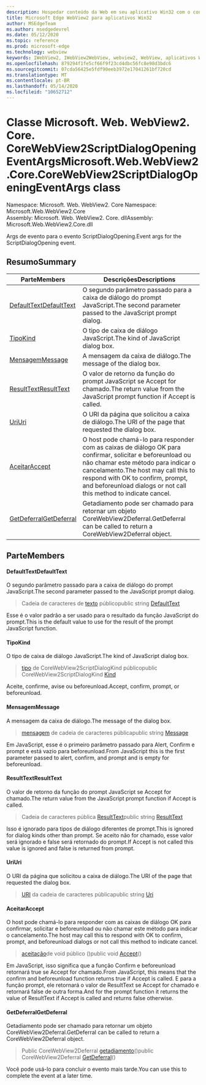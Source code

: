 ```yaml
---
description: Hospedar conteúdo da Web em seu aplicativo Win32 com o controle WebView2 do Microsoft Edge
title: Microsoft Edge WebView2 para aplicativos Win32
author: MSEdgeTeam
ms.author: msedgedevrel
ms.date: 05/12/2020
ms.topic: reference
ms.prod: microsoft-edge
ms.technology: webview
keywords: IWebView2, IWebView2WebView, webview2, WebView, aplicativos Win32, Win32, Edge, ICoreWebView2, ICoreWebView2Controller, controle do navegador, HTML Edge
ms.openlocfilehash: 879294f1fe5cf66f9f23cd4dbc56fc8e98d3bdc6
ms.sourcegitcommit: 07cda56425e5fdf90eeb3972e17041261bf720cd
ms.translationtype: MT
ms.contentlocale: pt-BR
ms.lasthandoff: 05/14/2020
ms.locfileid: "10652712"
---
```

# <span data-ttu-id="05a40-104">Classe Microsoft. Web. WebView2. Core. CoreWebView2ScriptDialogOpeningEventArgs</span><span class="sxs-lookup"><span data-stu-id="05a40-104">Microsoft.Web.WebView2.Core.CoreWebView2ScriptDialogOpeningEventArgs class</span></span> 

<span data-ttu-id="05a40-105">Namespace: Microsoft. Web. WebView2. Core </span><span class="sxs-lookup"><span data-stu-id="05a40-105">Namespace: Microsoft.Web.WebView2.Core</span></span>\
<span data-ttu-id="05a40-106">Assembly: Microsoft. Web. WebView2. Core. dll</span><span class="sxs-lookup"><span data-stu-id="05a40-106">Assembly: Microsoft.Web.WebView2.Core.dll</span></span>

<span data-ttu-id="05a40-107">Args de evento para o evento ScriptDialogOpening.</span><span class="sxs-lookup"><span data-stu-id="05a40-107">Event args for the ScriptDialogOpening event.</span></span>

## <span data-ttu-id="05a40-108">Resumo</span><span class="sxs-lookup"><span data-stu-id="05a40-108">Summary</span></span>

 <span data-ttu-id="05a40-109">Parte</span><span class="sxs-lookup"><span data-stu-id="05a40-109">Members</span></span>                        | <span data-ttu-id="05a40-110">Descrições</span><span class="sxs-lookup"><span data-stu-id="05a40-110">Descriptions</span></span>
--------------------------------|---------------------------------------------
[<span data-ttu-id="05a40-111">DefaultText</span><span class="sxs-lookup"><span data-stu-id="05a40-111">DefaultText</span></span>](#defaulttext) | <span data-ttu-id="05a40-112">O segundo parâmetro passado para a caixa de diálogo do prompt JavaScript.</span><span class="sxs-lookup"><span data-stu-id="05a40-112">The second parameter passed to the JavaScript prompt dialog.</span></span>
[<span data-ttu-id="05a40-113">Tipo</span><span class="sxs-lookup"><span data-stu-id="05a40-113">Kind</span></span>](#kind) | <span data-ttu-id="05a40-114">O tipo de caixa de diálogo JavaScript.</span><span class="sxs-lookup"><span data-stu-id="05a40-114">The kind of JavaScript dialog box.</span></span>
[<span data-ttu-id="05a40-115">Mensagem</span><span class="sxs-lookup"><span data-stu-id="05a40-115">Message</span></span>](#message) | <span data-ttu-id="05a40-116">A mensagem da caixa de diálogo.</span><span class="sxs-lookup"><span data-stu-id="05a40-116">The message of the dialog box.</span></span>
[<span data-ttu-id="05a40-117">ResultText</span><span class="sxs-lookup"><span data-stu-id="05a40-117">ResultText</span></span>](#resulttext) | <span data-ttu-id="05a40-118">O valor de retorno da função do prompt JavaScript se Accept for chamado.</span><span class="sxs-lookup"><span data-stu-id="05a40-118">The return value from the JavaScript prompt function if Accept is called.</span></span>
[<span data-ttu-id="05a40-119">Uri</span><span class="sxs-lookup"><span data-stu-id="05a40-119">Uri</span></span>](#uri) | <span data-ttu-id="05a40-120">O URI da página que solicitou a caixa de diálogo.</span><span class="sxs-lookup"><span data-stu-id="05a40-120">The URI of the page that requested the dialog box.</span></span>
[<span data-ttu-id="05a40-121">Aceitar</span><span class="sxs-lookup"><span data-stu-id="05a40-121">Accept</span></span>](#accept) | <span data-ttu-id="05a40-122">O host pode chamá-lo para responder com as caixas de diálogo OK para confirmar, solicitar e beforeunload ou não chamar este método para indicar o cancelamento.</span><span class="sxs-lookup"><span data-stu-id="05a40-122">The host may call this to respond with OK to confirm, prompt, and beforeunload dialogs or not call this method to indicate cancel.</span></span>
[<span data-ttu-id="05a40-123">GetDeferral</span><span class="sxs-lookup"><span data-stu-id="05a40-123">GetDeferral</span></span>](#getdeferral) | <span data-ttu-id="05a40-124">Getadiamento pode ser chamado para retornar um objeto CoreWebView2Deferral.</span><span class="sxs-lookup"><span data-stu-id="05a40-124">GetDeferral can be called to return a CoreWebView2Deferral object.</span></span>

## <span data-ttu-id="05a40-125">Parte</span><span class="sxs-lookup"><span data-stu-id="05a40-125">Members</span></span>

#### <span data-ttu-id="05a40-126">DefaultText</span><span class="sxs-lookup"><span data-stu-id="05a40-126">DefaultText</span></span> 

<span data-ttu-id="05a40-127">O segundo parâmetro passado para a caixa de diálogo do prompt JavaScript.</span><span class="sxs-lookup"><span data-stu-id="05a40-127">The second parameter passed to the JavaScript prompt dialog.</span></span>

> <span data-ttu-id="05a40-128">Cadeia de caracteres de [texto](#defaulttext) público</span><span class="sxs-lookup"><span data-stu-id="05a40-128">public string [DefaultText](#defaulttext)</span></span>

<span data-ttu-id="05a40-129">Esse é o valor padrão a ser usado para o resultado da função JavaScript do prompt.</span><span class="sxs-lookup"><span data-stu-id="05a40-129">This is the default value to use for the result of the prompt JavaScript function.</span></span>

#### <span data-ttu-id="05a40-130">Tipo</span><span class="sxs-lookup"><span data-stu-id="05a40-130">Kind</span></span> 

<span data-ttu-id="05a40-131">O tipo de caixa de diálogo JavaScript.</span><span class="sxs-lookup"><span data-stu-id="05a40-131">The kind of JavaScript dialog box.</span></span>

> <span data-ttu-id="05a40-132">[tipo](#kind) de CoreWebView2ScriptDialogKind público</span><span class="sxs-lookup"><span data-stu-id="05a40-132">public CoreWebView2ScriptDialogKind [Kind](#kind)</span></span>

<span data-ttu-id="05a40-133">Aceite, confirme, avise ou beforeunload.</span><span class="sxs-lookup"><span data-stu-id="05a40-133">Accept, confirm, prompt, or beforeunload.</span></span>

#### <span data-ttu-id="05a40-134">Mensagem</span><span class="sxs-lookup"><span data-stu-id="05a40-134">Message</span></span> 

<span data-ttu-id="05a40-135">A mensagem da caixa de diálogo.</span><span class="sxs-lookup"><span data-stu-id="05a40-135">The message of the dialog box.</span></span>

> <span data-ttu-id="05a40-136">[mensagem](#message) de cadeia de caracteres pública</span><span class="sxs-lookup"><span data-stu-id="05a40-136">public string [Message](#message)</span></span>

<span data-ttu-id="05a40-137">Em JavaScript, esse é o primeiro parâmetro passado para Alert, Confirm e prompt e está vazio para beforeunload.</span><span class="sxs-lookup"><span data-stu-id="05a40-137">From JavaScript this is the first parameter passed to alert, confirm, and prompt and is empty for beforeunload.</span></span>

#### <span data-ttu-id="05a40-138">ResultText</span><span class="sxs-lookup"><span data-stu-id="05a40-138">ResultText</span></span> 

<span data-ttu-id="05a40-139">O valor de retorno da função do prompt JavaScript se Accept for chamado.</span><span class="sxs-lookup"><span data-stu-id="05a40-139">The return value from the JavaScript prompt function if Accept is called.</span></span>

> <span data-ttu-id="05a40-140">Cadeia de caracteres pública [ResultText](#resulttext)</span><span class="sxs-lookup"><span data-stu-id="05a40-140">public string [ResultText](#resulttext)</span></span>

<span data-ttu-id="05a40-141">Isso é ignorado para tipos de diálogo diferentes de prompt.</span><span class="sxs-lookup"><span data-stu-id="05a40-141">This is ignored for dialog kinds other than prompt.</span></span> <span data-ttu-id="05a40-142">Se aceito não for chamado, esse valor será ignorado e false será retornado do prompt.</span><span class="sxs-lookup"><span data-stu-id="05a40-142">If Accept is not called this value is ignored and false is returned from prompt.</span></span>

#### <span data-ttu-id="05a40-143">Uri</span><span class="sxs-lookup"><span data-stu-id="05a40-143">Uri</span></span> 

<span data-ttu-id="05a40-144">O URI da página que solicitou a caixa de diálogo.</span><span class="sxs-lookup"><span data-stu-id="05a40-144">The URI of the page that requested the dialog box.</span></span>

> <span data-ttu-id="05a40-145">[URI](#uri) da cadeia de caracteres pública</span><span class="sxs-lookup"><span data-stu-id="05a40-145">public string [Uri](#uri)</span></span>

#### <span data-ttu-id="05a40-146">Aceitar</span><span class="sxs-lookup"><span data-stu-id="05a40-146">Accept</span></span> 

<span data-ttu-id="05a40-147">O host pode chamá-lo para responder com as caixas de diálogo OK para confirmar, solicitar e beforeunload ou não chamar este método para indicar o cancelamento.</span><span class="sxs-lookup"><span data-stu-id="05a40-147">The host may call this to respond with OK to confirm, prompt, and beforeunload dialogs or not call this method to indicate cancel.</span></span>

> <span data-ttu-id="05a40-148">[aceitação](#accept)de void público ()</span><span class="sxs-lookup"><span data-stu-id="05a40-148">public void [Accept](#accept)()</span></span>

<span data-ttu-id="05a40-149">Em JavaScript, isso significa que a função Confirm e beforeunload retornará true se Accept for chamado.</span><span class="sxs-lookup"><span data-stu-id="05a40-149">From JavaScript, this means that the confirm and beforeunload function returns true if Accept is called.</span></span> <span data-ttu-id="05a40-150">E para a função prompt, ele retornará o valor de ResultText se Accept for chamado e retornará false de outra forma.</span><span class="sxs-lookup"><span data-stu-id="05a40-150">And for the prompt function it returns the value of ResultText if Accept is called and returns false otherwise.</span></span>

#### <span data-ttu-id="05a40-151">GetDeferral</span><span class="sxs-lookup"><span data-stu-id="05a40-151">GetDeferral</span></span> 

<span data-ttu-id="05a40-152">Getadiamento pode ser chamado para retornar um objeto CoreWebView2Deferral.</span><span class="sxs-lookup"><span data-stu-id="05a40-152">GetDeferral can be called to return a CoreWebView2Deferral object.</span></span>

> <span data-ttu-id="05a40-153">Public CoreWebView2Deferral [getadiamento](#getdeferral)()</span><span class="sxs-lookup"><span data-stu-id="05a40-153">public CoreWebView2Deferral [GetDeferral](#getdeferral)()</span></span>

<span data-ttu-id="05a40-154">Você pode usá-lo para concluir o evento mais tarde.</span><span class="sxs-lookup"><span data-stu-id="05a40-154">You can use this to complete the event at a later time.</span></span>

